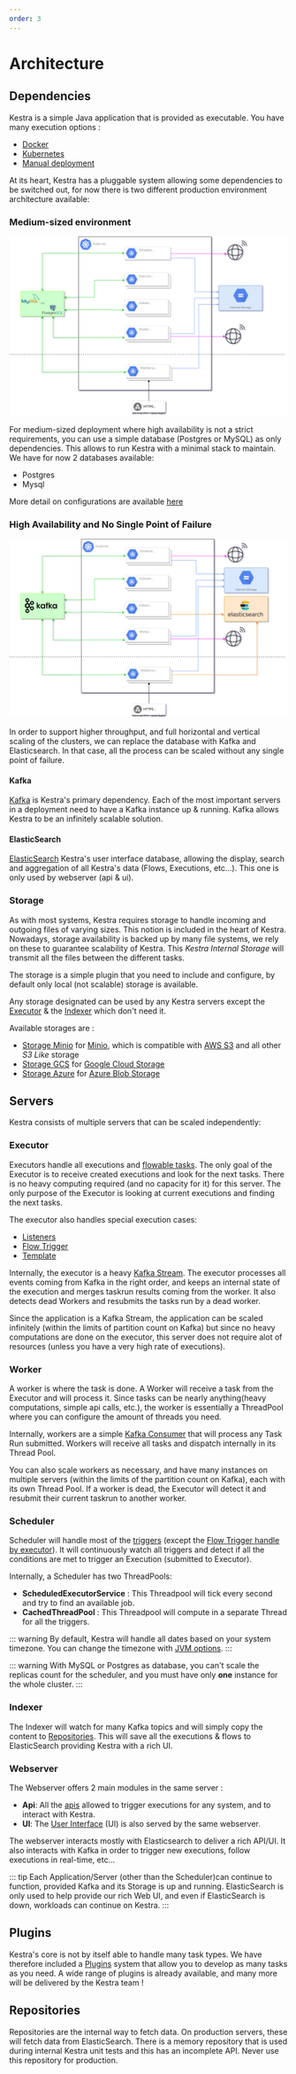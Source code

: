 ```yaml
---
order: 3
---
```

# Architecture


## Dependencies

Kestra is a simple Java application that is provided as executable. You have many execution options :
- [Docker](../administrator-guide/deployment/docker)
- [Kubernetes](../administrator-guide/deployment/kubernetes)
- [Manual deployment](../administrator-guide/deployment/manual)

At its heart, Kestra has a pluggable system allowing some dependencies to be switched out, for now there is two different production environment architecture available:

### Medium-sized environment
![Kestra Architecture](./architecture-sql.svg "Kestra Architecture")

For medium-sized deployment where high availability is not a strict requirements, you can use a simple database (Postgres or MySQL) as only dependencies. This allows to run Kestra with a minimal stack to maintain. We have for now 2 databases available:
- Postgres
- Mysql

More detail on configurations are available [here](../administrator-guide/configuration/databases/README.md)

### High Availability and No Single Point of Failure

![Kestra Architecture](./architecture.svg "Kestra Architecture")

In order to support higher throughput, and full horizontal and vertical scaling of the clusters, we can replace the database with Kafka and Elasticsearch. In that case, all the process can be scaled without any single point of failure.

#### Kafka
[Kafka](https://kafka.apache.org/) is Kestra's primary dependency. Each of the most important servers in a deployment need to have a Kafka instance up & running. Kafka allows Kestra to be an infinitely scalable solution.

#### ElasticSearch
[ElasticSearch](https://www.elastic.co/) Kestra's user interface database, allowing the display, search and aggregation of all Kestra's data (Flows, Executions, etc...). This one is only used by webserver (api & ui).

### Storage
As with most systems, Kestra requires storage to handle incoming and outgoing files of varying sizes. This notion is included in the heart of Kestra. Nowadays, storage availability is backed up by many file systems, we rely on these to guarantee scalability of Kestra. This *Kestra Internal Storage* will transmit all the files between the different tasks.

The storage is a simple plugin that you need to include and configure, by default only local (not scalable) storage is available.

Any storage designated can be used by any Kestra servers except the [Executor](#executor) & the [Indexer](#indexer) which don't need it.

Available storages are :
- [Storage Minio](https://github.com/kestra-io/storage-minio) for [Minio](https://min.io/), which is compatible with [AWS S3](https://aws.amazon.com/s3/) and all other *S3 Like* storage
- [Storage GCS](https://github.com/kestra-io/storage-gcs) for [Google Cloud Storage](https://cloud.google.com/storage)
- [Storage Azure](https://github.com/kestra-io/storage-azure) for [Azure Blob Storage](https://azure.microsoft.com/en-us/services/storage/blobs/)

## Servers

Kestra consists of multiple servers that can be scaled independently:

### Executor
Executors handle all executions and [flowable tasks](../../developer-guide/flowable). The only goal of the Executor is to receive created executions and look for the  next tasks. There is no heavy computing required (and no capacity for it) for this server. The only purpose of the Executor is looking at current executions and finding the next tasks.

The executor also handles special execution cases:
- [Listeners](../developer-guide/listeners)
- [Flow Trigger](../developer-guide/triggers/flow.md)
- [Template](../developer-guide/templates)

Internally, the executor is a heavy [Kafka Stream](https://kafka.apache.org/documentation/streams/). The executor processes all events coming from Kafka in the right order, and keeps an internal state of the execution and merges taskrun results coming from the worker.
It also detects dead Workers and resubmits the tasks run by a dead worker.

Since the application is a Kafka Stream, the application can be scaled infinitely (within the limits of partition count on Kafka) but since no heavy computations are done on the executor, this server does not require alot of resources (unless you have a very high rate of executions).


### Worker
A worker is where the task is done. A Worker will receive a task from the Executor and will process it. Since tasks can be nearly anything(heavy computations, simple api calls, etc.), the worker is essentially a ThreadPool where you can configure the amount of threads you need.

Internally, workers are a simple [Kafka Consumer](https://kafka.apache.org/documentation/#consumerapi) that will process any Task Run submitted. Workers will receive all tasks and dispatch internally in its Thread Pool.

You can also scale workers as necessary, and have many instances on multiple servers (within the limits of the partition count on Kafka), each with its own Thread Pool. If a worker is dead, the Executor will detect it and resubmit their current taskrun to another worker.

### Scheduler
Scheduler will handle most of the [triggers](../developer-guide/triggers) (except the [Flow Trigger handle by executor](../developer-guide/triggers/flow.md)). It will continuously watch all triggers and detect if all the conditions are met to trigger an Execution (submitted to Executor).

Internally, a Scheduler has two ThreadPools:

- **ScheduledExecutorService** : This Threadpool will tick every second and try to find an available job.
- **CachedThreadPool** : This Threadpool will compute in a separate Thread for all the triggers.

::: warning
By default, Kestra will handle all dates based on your system timezone. You can change the timezone with [JVM options](../administrator-guide/configuration/others#jvm-configuration).
:::

::: warning
With MySQL or Postgres as database, you can't scale the replicas count for the scheduler, and you must have only **one** instance for the whole cluster.
:::

### Indexer
The Indexer will watch for many Kafka topics and will simply copy the content to [Repositories](#repositories). This will save all the executions & flows to ElasticSearch providing Kestra with a rich UI.

### Webserver
The Webserver offers 2 main modules in the same server :
- **Api**: All the [apis](../api-guide/) allowed to trigger executions for any system, and to interact with Kestra.
- **UI**: The [User Interface](../user-interface-guide]) (UI) is also served by the same webserver.

The webserver interacts mostly with Elasticsearch to deliver a rich API/UI. It also interacts with Kafka in order to trigger new executions, follow executions in real-time, etc...


::: tip
Each Application/Server (other than the Scheduler)can continue to function, provided Kafka and its Storage is up and running. ElasticSearch is only used to help provide our rich Web UI, and even if ElasticSearch is down, workloads can continue on Kestra.
:::


## Plugins
Kestra's core is not by itself able to handle many task types. We have therefore included a [Plugins](../../plugins) system that allow you to develop as many tasks as you need.
A wide range of plugins is already available, and many more will be delivered by the Kestra team !

## Repositories
Repositories are the internal way to fetch data. On production servers, these will fetch data from ElasticSearch. There is a memory repository that is used during internal Kestra unit tests and this has an incomplete API. Never use this repository for production.
